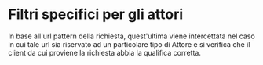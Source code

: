 # Filtri specifici per gli attori

In base all'url pattern della richiesta, quest'ultima
viene intercettata nel caso in cui tale url sia riservato
ad un particolare tipo di Attore e si verifica che
il client da cui proviene la richiesta abbia la qualifica
corretta.
